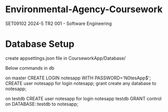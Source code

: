 # Environmental-Agency-Coursework

SET09102 2024-5 TR2 001 - Software Engineering

# Database Setup

create appsettings.json file in CourseworkApp/Database/

Below commands in db

on master
CREATE LOGIN notesapp WITH PASSWORD='N0tesApp$';
CREATE user notesapp for login notesapp;
grant create any database to notesapp;

on testdb
CREATE user notesapp for login notesapp testdb
GRANT control on DATABASE::testdb to notesapp;
